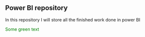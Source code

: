 ## Power BI repository

In this repository I will store all the finished work done in power BI


<span style="color: green"> Some green text </span>
